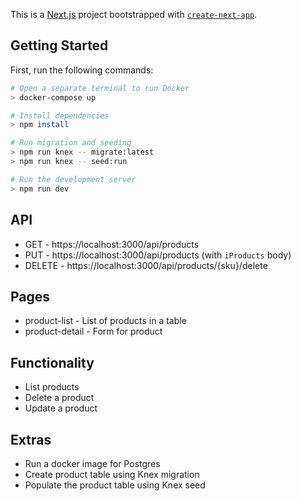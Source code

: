 This is a [Next.js](https://nextjs.org/) project bootstrapped with [`create-next-app`](https://github.com/vercel/next.js/tree/canary/packages/create-next-app).

## Getting Started

First, run the following commands:

```bash
# Open a separate terminal to run Docker
> docker-compose up

# Install dependencies
> npm install

# Run migration and seeding
> npm run knex -- migrate:latest
> npm run knex -- seed:run

# Run the development server
> npm run dev
```

## API

- GET - https://localhost:3000/api/products
- PUT - https://localhost:3000/api/products (with `iProducts` body)
- DELETE - https://localhost:3000/api/products/{sku}/delete

## Pages

- product-list - List of products in a table
- product-detail - Form for product

## Functionality

- List products
- Delete a product
- Update a product

## Extras

- Run a docker image for Postgres
- Create product table using Knex migration
- Populate the product table using Knex seed
